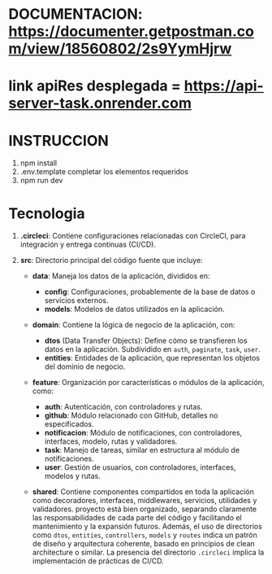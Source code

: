 # DOCUMENTACION: https://documenter.getpostman.com/view/18560802/2s9YymHjrw

# link apiRes desplegada = https://api-server-task.onrender.com
# INSTRUCCION
 1.  npm install
 2.  .env.template completar los elementos requeridos
 3.  npm run dev 

 # Tecnologia 


1. **.circleci**: Contiene configuraciones relacionadas con CircleCI, para integración y entrega continuas (CI/CD).

2. **src**: Directorio principal del código fuente que incluye:

   - **data**: Maneja los datos de la aplicación, divididos en:
     - **config**: Configuraciones, probablemente de la base de datos o servicios externos.
     - **models**: Modelos de datos utilizados en la aplicación.

   - **domain**: Contiene la lógica de negocio de la aplicación, con:
     - **dtos** (Data Transfer Objects): Define cómo se transfieren los datos en la aplicación. Subdividido en `auth`, `paginate`, `task`, `user`.
     - **entities**: Entidades de la aplicación, que representan los objetos del dominio de negocio.

   - **feature**: Organización por características o módulos de la aplicación, como:
     - **auth**: Autenticación, con controladores y rutas.
     - **github**: Módulo relacionado con GitHub, detalles no especificados.
     - **notificacion**: Módulo de notificaciones, con controladores, interfaces, modelo, rutas y validadores.
     - **task**: Manejo de tareas, similar en estructura al módulo de notificaciones.
     - **user**: Gestión de usuarios, con controladores, interfaces, modelos y rutas.

   - **shared**: Contiene componentes compartidos en toda la aplicación como decoradores, interfaces, middlewares, servicios, utilidades y validadores.
 proyecto está bien organizado, separando claramente las responsabilidades de cada parte del código y facilitando el mantenimiento y la expansión futuros. Además, el uso de directorios como `dtos`, `entities`, `controllers`, `models` y `routes` indica un patrón de diseño y arquitectura coherente,  basado en principios de clean architecture o similar. La presencia del directorio `.circleci` implica la implementación de prácticas de CI/CD.